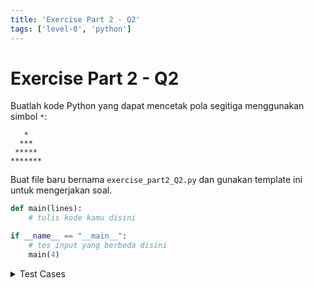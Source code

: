 ```yaml
---
title: 'Exercise Part 2 - Q2'
tags: ['level-0', 'python']
---
```


# Exercise Part 2 - Q2

Buatlah kode Python yang dapat mencetak pola segitiga menggunakan simbol `*`:

```
   *
  ***
 *****
*******
```

Buat file baru bernama `exercise_part2_Q2.py` dan gunakan template ini untuk mengerjakan soal.

```python
def main(lines):
    # tulis kode kamu disini

if __name__ == "__main__":
    # tes input yang berbeda disini
    main(4)
```

<details>
<summary>Test Cases</summary>
```
Input:
4

Output:
   *
  ***
 *****
*******
```

```
Input:
2

Output:
 *
***
```

```
Input:
1

Output:
*
```
</details>